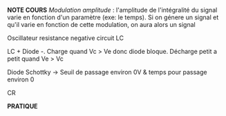 **NOTE COURS**
_Modulation amplitude_ : l'amplitude de l'intégralité du signal varie en fonction d'un paramètre (exe: le temps).
Si on génere un signal et qu'il varie en fonction de cette modulation, on aura alors un signal

Oscillateur resistance negative
circuit LC 

LC + Diode -.
Charge quand Vc > Ve donc diode bloque.
Décharge petit a petit quand Ve > Vc 



Diode Schottky -> Seuil de passage environ 0V & temps pour passage environ 0

CR


**PRATIQUE**

